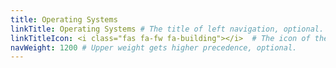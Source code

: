 ```yaml
---
title: Operating Systems
linkTitle: Operating Systems # The title of left navigation, optional.
linkTitleIcon: <i class="fas fa-fw fa-building"></i>  # The icon of the link title, optional.
navWeight: 1200 # Upper weight gets higher precedence, optional.
---
```


